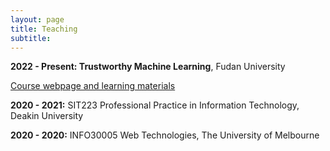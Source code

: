 ```yaml
---
layout: page
title: Teaching
subtitle:
---
```


**2022 - Present: Trustworthy Machine Learning**, Fudan University

<a href="https://trust-ml.github.io/" target="_blank">Course webpage and learning materials</a>


**2020 - 2021:**  SIT223 Professional Practice in Information Technology, Deakin University


**2020 - 2020:** INFO30005 Web Technologies, The University of Melbourne


